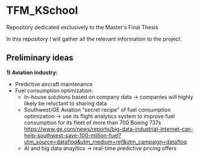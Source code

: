 # TFM_KSchool
Repository dedicated exclusively to the Master's Final Thesis

In this repository I will gather all the relevant information to the project.

## Preliminary ideas
**1) Aviation industry:**
  - Predictive aircraft maintenance
  - Fuel consumption optimization:
    - In-house solutions based on company data → companies will highly likely be reluctant to sharing data
    - Southwest/GE Aviation “secret recipe” of fuel consumption optimization → use its flight analytics system to improve fuel consumption for its fleet of more than 700 Boeing 737s https://www.ge.com/news/reports/big-data-industrial-internet-can-help-southwest-save-100-million-fuel?utm_source=datafloq&utm_medium=ref&utm_campaign=datafloq
    - AI and big data anayltics → real-time predictive pricing offers
